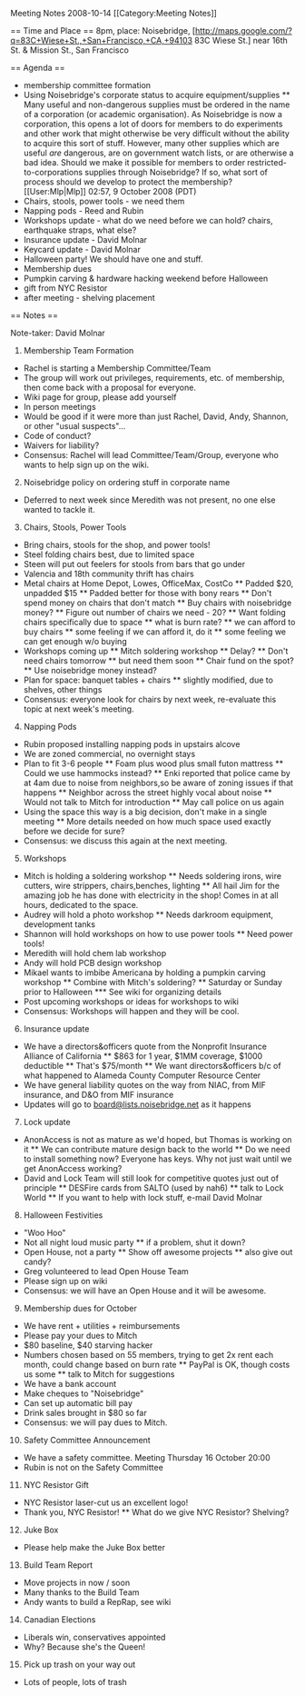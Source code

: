 Meeting Notes 2008-10-14 
 [[Category:Meeting Notes]]

== Time and Place ==
8pm, place:  Noisebridge, [http://maps.google.com/?q=83C+Wiese+St.,+San+Francisco,+CA,+94103 83C Wiese St.] near 16th St. &amp; Mission St., San Francisco

== Agenda ==
* membership committee formation
* Using Noisebridge's corporate status to acquire equipment/supplies
** Many useful and non-dangerous supplies must be ordered in the name of a corporation (or academic organisation). As Noisebridge is now a corporation, this opens a lot of doors for members to do experiments and other work that might otherwise be very difficult without the ability to acquire this sort of stuff. However, many other supplies which are useful *are* dangerous, are on government watch lists, or are otherwise a bad idea. Should we make it possible for members to order restricted-to-corporations supplies through Noisebridge? If so, what sort of process should we develop to protect the membership? [[User:Mlp|Mlp]] 02:57, 9 October 2008 (PDT)
* Chairs, stools, power tools - we need them 
* Napping pods - Reed and Rubin
* Workshops update - what do we need before we can hold? chairs, earthquake straps, what else?
* Insurance update - David Molnar
* Keycard update - David Molnar
* Halloween party! We should have one and stuff.
* Membership dues
* Pumpkin carving &amp; hardware hacking weekend before Halloween
* gift from NYC Resistor
* after meeting - shelving placement

== Notes ==

Note-taker: David Molnar

1) Membership Team Formation
* Rachel is starting a Membership Committee/Team
* The group will work out privileges, requirements, etc. of membership, then come back with a proposal for everyone.
* Wiki page for group, please add yourself
* In person meetings
* Would be good if it were more than just Rachel, David, Andy, Shannon, or other "usual suspects"...
* Code of conduct?
* Waivers for liability?
* Consensus: Rachel will lead Committee/Team/Group, everyone who wants to help sign up on the wiki.

2) Noisebridge policy on ordering stuff in corporate name
* Deferred to next week since Meredith was not present, no one else wanted to tackle it.

3) Chairs, Stools, Power Tools
* Bring chairs, stools for the shop, and power tools!
* Steel folding chairs best, due to limited space
* Steen will put out feelers for stools from bars that go under
* Valencia and 18th community thrift has chairs
* Metal chairs at Home Depot, Lowes, OfficeMax, CostCo
** Padded $20, unpadded $15
** Padded better for those with bony rears
** Don't spend money on chairs that don't match
** Buy chairs with noisebridge money?
** Figure out number of chairs we need - 20?
** Want folding chairs specifically due to space
** what is burn rate?
** we can afford to buy chairs
** some feeling if we can afford it, do it
** some feeling we can get enough w/o buying
* Workshops coming up
** Mitch soldering workshop
** Delay?
** Don't need chairs tomorrow
** but need them soon
** Chair fund on the spot?
** Use noisebridge money instead?
* Plan for space: banquet tables + chairs
** slightly modified, due to shelves, other things
* Consensus: everyone look for chairs by next week, re-evaluate this
topic at next week's meeting.

4) Napping Pods
* Rubin proposed installing napping pods in upstairs alcove
* We are zoned commercial, no overnight stays
* Plan to fit 3-6 people
** Foam plus wood plus small futon mattress
** Could we use hammocks instead?
** Enki reported that police came by at 4am due to noise from neighbors,so be aware of zoning issues if that happens
** Neighbor across the street highly vocal about noise
**  Would not talk to Mitch for introduction
** May call police on us again
* Using the space this way is a big decision, don't make in a single meeting
** More details needed on how much space used exactly before we decide for sure?
* Consensus: we discuss this again at the next meeting.

5) Workshops
* Mitch is holding a soldering workshop
** Needs soldering irons, wire cutters, wire strippers, chairs,benches, lighting
** All hail Jim for the amazing job he has done with electricity in the shop! Comes in at all hours, dedicated to the space.
* Audrey will hold a photo workshop
** Needs darkroom equipment, development tanks
* Shannon will hold workshops on how to use power tools
** Need power tools!
* Meredith will hold chem lab workshop
* Andy will hold PCB design workshop
* Mikael wants to imbibe Americana by holding a pumpkin carving workshop
** Combine with Mitch's soldering?
** Saturday or Sunday prior to Halloween
*** See wiki for organizing details
* Post upcoming workshops or ideas for workshops to wiki
* Consensus: Workshops will happen and they will be cool.

6) Insurance update
* We have a directors&amp;officers quote from the Nonprofit Insurance Alliance of California
** $863 for 1 year, $1MM coverage, $1000 deductible
** That's $75/month
** We want directors&amp;officers b/c of what happened to Alameda County Computer Resource Center
* We have general liability quotes on the way from NIAC, from MIF insurance, and D&amp;O from MIF insurance
* Updates will go to board@lists.noisebridge.net as it happens
	
7) Lock update
* AnonAccess is not as mature as we'd hoped, but Thomas is working on it
** We can contribute mature design back to the world
** Do we need to install something now? Everyone has keys. Why not just wait until we get AnonAccess working?
* David and Lock Team will still look for competitive quotes just out of principle
** DESFire cards from SALTO (used by nah6)
** talk to Lock World
** If you want to help with lock stuff, e-mail David Molnar

8) Halloween Festivities
* "Woo Hoo"
* Not all night loud music party
** if a problem, shut it down?
* Open House, not a party
** Show off awesome projects
** also give out candy?
* Greg volunteered to lead Open House Team
* Please sign up on wiki
* Consensus: we will have an Open House and it will be awesome.

9) Membership dues for October
* We have rent + utilities + reimbursements
* Please pay your dues to Mitch
* $80 baseline, $40 starving hacker
* Numbers chosen based on 55 members, trying to get 2x rent each month, could change based on burn rate
** PayPal is OK, though costs us some
** talk to Mitch for suggestions
* We have a bank account
* Make cheques to "Noisebridge"
* Can set up automatic bill pay
* Drink sales brought in $80 so far
* Consensus: we will pay dues to Mitch.

10) Safety Committee Announcement
* We have a safety committee. Meeting Thursday 16 October 20:00
* Rubin is not on the Safety Committee

11) NYC Resistor Gift
* NYC Resistor laser-cut us an excellent logo!
* Thank you, NYC Resistor!
** What do we give NYC Resistor? Shelving?

12) Juke Box
* Please help make the Juke Box better
	
13) Build Team Report
* Move projects in now / soon
* Many thanks to the Build Team
* Andy wants to build a RepRap, see wiki

14) Canadian Elections
* Liberals win, conservatives appointed
* Why? Because she's the Queen!

15) Pick up trash on your way out
* Lots of people, lots of trash